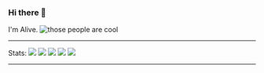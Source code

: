 ### Hi there 👋

I'm Alive. <img src="https://komarev.com/ghpvc/?username=aadi-mone&label=Profile%20views&color=0e75b6&style=flat" alt="those people are cool" /> 

---
Stats:
![](httpstps://github-profile-summary-cards.vercel.app/api/cards/profile-details?username=Aadi-mone&theme=nord_dark)
![](https://github-profile-summary-cards.vercel.app/api/cards/repos-per-language?username=Aadi-mone&theme=nord_dark)
![](https://github-profile-summary-cards.vercel.app/api/cards/most-commit-language?username=Aadi-mone&theme=nord_dark)
![](https://github-profile-summary-cards.vercel.app/api/cards/stats?username=Aadi-mone&theme=nord_dark)
![](https://github-profile-summary-cards.vercel.app/api/cards/productive-time?username=Aadi-mone&theme=nord_dark)

---

